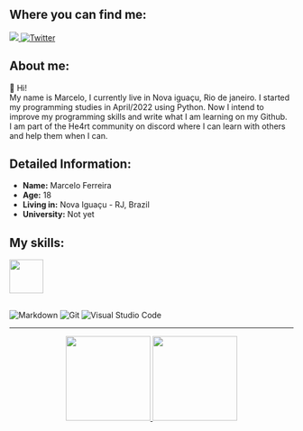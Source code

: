 ## **Where you can find me:**

<div>
    </a>
    <a target='_blank' href="https://www.linkedin.com/in/marcelo-ferreira2003/">
        <img src="https://img.shields.io/badge/LinkedIn-0077B5?style=for-the-badge&logo=linkedin&logoColor=white">
    <a href="https://twitter.com/Marcelo_frr"><img alt=Twitter src="https://img.shields.io/badge/twitter-%231DA1F2.svg?style=for-the-badge&logo=Twitter&logoColor=white">
    </a>
</div>

## **About me:**
👋 Hi!             
My name is Marcelo, I currently live in Nova iguaçu, Rio de janeiro. 
I started my programming studies in April/2022 using Python. Now I intend to improve my programming skills and write what I am learning on my Github.    
I am part of the He4rt community on discord where I can learn with others and help them when I can. 

 ## **Detailed Information:**
 - **Name:** Marcelo Ferreira
 - **Age:** 18
 - **Living in:** Nova Iguaçu - RJ, Brazil
 - **University:** Not yet

## **My skills:**

<img height='60em' src="https://cdn.jsdelivr.net/gh/devicons/devicon/icons/python/python-original.svg" /> 

##

![Markdown](https://img.shields.io/badge/markdown-%23000000.svg?style=for-the-badge&logo=markdown&logoColor=white)
![Git](https://img.shields.io/badge/git-%23F05033.svg?style=for-the-badge&logo=git&logoColor=black)
![Visual Studio Code](https://img.shields.io/badge/Visual%20Studio%20Code-0078d7.svg?style=for-the-badge&logo=visual-studio-code&logoColor=white)

---

<div align="center">
  <a href="https://github.com/Marcelo-4ever">
  <img height="150em" src="https://github-readme-stats.vercel.app/api?username=Marcelo-4ever&show_icons=true&theme=synthwave&include_all_commits=true&count_private=true"/>
  <img height="150em" src="https://github-readme-stats.vercel.app/api/top-langs/?username=Marcelo-4ever&layout=compact&langs_count=7&theme=synthwave"/>
</div>
